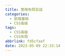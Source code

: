 ```yaml
---
title: 常用布局实战
categories:
  - 前端基础
  - CSS高级
tags:
  - CSS高级
  - CSS布局
abbrlink: fd5cfaaf
date: 2023-05-09 22:33:14
---
```

